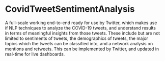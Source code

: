 # CovidTweetSentimentAnalysis
A full-scale working end-to-end ready for use by Twitter, which makes use if  NLP techniques to analyze the  COVID-19 tweets, and understand results in terms of meaningful insights from those tweets. These include but are not limited to sentiments of tweets, the demographics of tweets, the major topics which the tweets can be classified into, and a network analysis on mentions and retweets. This can  be implemented by Twitter, and  updated in real-time for live dashboards.
